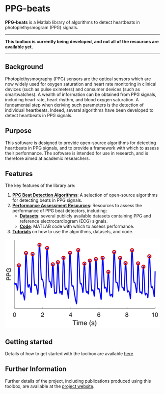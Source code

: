 # PPG-beats

**PPG-beats** is a Matlab library of algorithms to detect heartbeats in photoplethysmogram (PPG) signals.

---

**This toolbox is currently being developed, and not all of the resources are available yet.**

---

## Background

Photoplethysmography (PPG) sensors are the optical sensors which are now widely used for oxygen saturation and heart rate monitoring in clinical devices (such as pulse oximeters) and consumer devices (such as smartwatches). A wealth of information can be obtained from PPG signals, including heart rate, heart rhythm, and blood oxygen saturation. A fundamental step when deriving such parameters is the detection of individual heartbeats. Indeed, several algorithms have been developed to detect heartbeats in PPG signals.

## Purpose

This software is designed to provide open-source algorithms for detecting heartbeats in PPG signals, and to provide a framework with which to assess their performance. The software is intended for use in research, and is therefore aimed at academic researchers.

## Features

The key features of the library are:

1. **[PPG Beat Detection Algorithms](./toolbox/ppg_beat_detectors)**: A selection of open-source algorithms for detecting beats in PPG signals.
2. **[Performance Assessment Resources](./toolbox/performance_assessment)**: Resources to assess the performance of PPG beat detectors, including:
    - **[Datasets](./datasets/summary)**: several publicly available datasets containing PPG and reference electrocardiogram (ECG) signals.
    - **[Code](./toolbox/performance_assessment)**: MATLAB code with which to assess performance.
3. **[Tutorials](./tutorials/summary)** on how to use the algorithms, datasets, and code.

![PPG signal and detected beats](./assets/images/ppg_and_beats.png)

## Getting started

Details of how to get started with the toolbox are available [here](./toolbox/getting_started/).

## Further Information

Further details of the project, including publications produced using this toolbox, are available at the [project website](https://peterhcharlton.github.io/project/ppg-beats/).



